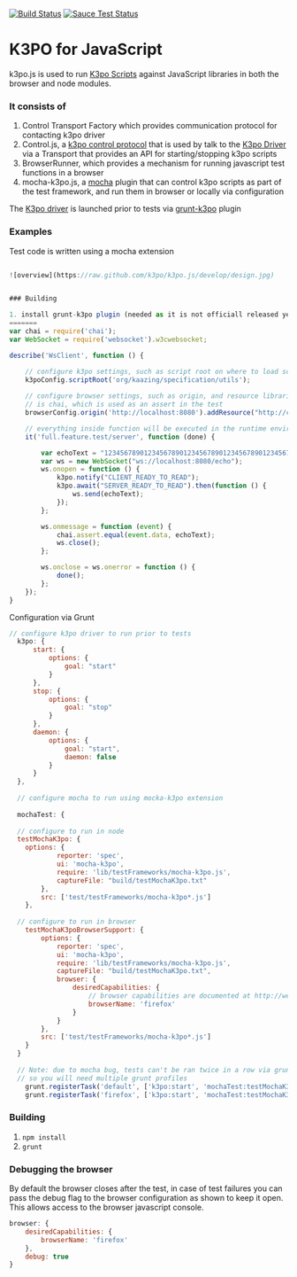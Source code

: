 [![Build Status][build-status-image]][build-status]
[![Sauce Test Status][sauce-test-status-image]][sauce-test-status]

[build-status-image]: https://travis-ci.org/k3po/k3po.js.svg?branch=develop
[build-status]: https://travis-ci.org/k3po/k3po.js
[sauce-test-status-image]: https://saucelabs.com/browser-matrix/kaazing-build.svg?auth=e649d1664332b5284759585f345aa3e4
[sauce-test-status]: https://saucelabs.com/u/kaazing-build

# K3PO for JavaScript

k3po.js is used to run [K3po Scripts](https://github.com/k3po/k3po/wiki/Scripting-Language) against JavaScript libraries in both the browser and node modules.

### It consists of 


1. Control Transport Factory which provides communication protocol for contacting k3po driver
1. Control.js, a [k3po control protocol](https://github.com/k3po/k3po/tree/develop/specification/k3po.control) that is used by talk to the [K3po Driver](https://github.com/k3po/k3po/tree/develop/driver) via a Transport that provides an API for starting/stopping k3po scripts
1. BrowserRunner, which provides a mechanism for running javascript test functions in a browser 
1. mocha-k3po.js, a [mocha](https://mochajs.org/) plugin that can control k3po scripts as part of the test framework, and run them in browser or locally via configuration

The [K3po driver](https://github.com/k3po/k3po/tree/develop/driver) is launched prior to tests via [grunt-k3po](https://github.com/k3po/grunt-k3po) plugin

### Examples

Test code is written using a mocha extension
```javascript

![overview](https://raw.github.com/k3po/k3po.js/develop/design.jpg)


### Building

1. install grunt-k3po plugin (needed as it is not officiall released yet).  `npm install <directory of grunt-plugin>`
=======
var chai = require('chai');
var WebSocket = require('websocket').w3cwebsocket;

describe('WsClient', function () {

    // configure k3po settings, such as script root on where to load scripts
    k3poConfig.scriptRoot('org/kaazing/specification/utils');
    
    // configure browser settings, such as origin, and resource libraries to load, here it
    // is chai, which is used as an assert in the test
    browserConfig.origin('http://localhost:8080').addResource("http://chaijs.com/chai.js");

    // everything inside function will be executed in the runtime environment, which can be a browser
    it('full.feature.test/server', function (done) {

        var echoText = "12345678901234567890123456789012345678901234567890123456789012345678901234567890123456789012345678901234567890123456789012345";
        var ws = new WebSocket("ws://localhost:8080/echo");
        ws.onopen = function () {
            k3po.notify("CLIENT_READY_TO_READ");
            k3po.await("SERVER_READY_TO_READ").then(function () {
                ws.send(echoText);
            });
        };

        ws.onmessage = function (event) {
            chai.assert.equal(event.data, echoText);
            ws.close();
        };

        ws.onclose = ws.onerror = function () {
            done();
        };
    });
}

```

Configuration via Grunt
```javascript
// configure k3po driver to run prior to tests
  k3po: {
      start: {
          options: {
              goal: "start"
          }
      },
      stop: {
          options: {
              goal: "stop"
          }
      },
      daemon: {
          options: {
              goal: "start",
              daemon: false
          }
      }
  },
  
  // configure mocha to run using mocka-k3po extension
  
  mochaTest: {
  
  // configure to run in node
  testMochaK3po: {
    options: {
            reporter: 'spec',
            ui: 'mocha-k3po',
            require: 'lib/testFrameworks/mocha-k3po.js',
            captureFile: "build/testMochaK3po.txt"
        },
        src: ['test/testFrameworks/mocha-k3po*.js']
    },
    
  // configure to run in browser
    testMochaK3poBrowserSupport: {
        options: {
            reporter: 'spec',
            ui: 'mocha-k3po',
            require: 'lib/testFrameworks/mocha-k3po.js',
            captureFile: "build/testMochaK3po.txt",
            browser: {
                desiredCapabilities: {
                    // browser capabilities are documented at http://webdriver.io/
                    browserName: 'firefox'
                }
            }
        },
        src: ['test/testFrameworks/mocha-k3po*.js']
    }
  }
  
  // Note: due to mocha bug, tests can't be ran twice in a row via grunt due to global state that is not cleaned, 
  // so you will need multiple grunt profiles
    grunt.registerTask('default', ['k3po:start', 'mochaTest:testMochaK3po']);
    grunt.registerTask('firefox', ['k3po:start', 'mochaTest:testMochaK3poBrowserSupport']);

```

### Building

1. `npm install`
1. `grunt`

### Debugging the browser

By default the browser closes after the test, in case of test failures you can pass the debug flag to the browser
configuration as shown to keep it open.  This allows access to the browser javascript console.

```JavaScript
browser: {
    desiredCapabilities: {
        browserName: 'firefox'
    },
    debug: true
}

```

